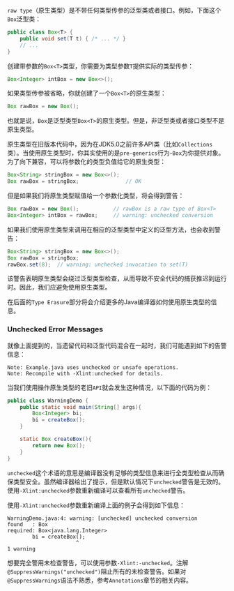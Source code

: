 `raw type`（原生类型）是不带任何类型传参的泛型类或者接口。例如，下面这个`Box`泛型类：

```java
public class Box<T> {
    public void set(T t) { /* ... */ }
    // ...
}
```

创建带参数的`Box<T>`类型，你需要为类型参数`T`提供实际的类型传参：

```java
Box<Integer> intBox = new Box<>();
```

如果类型传参被省略，你就创建了一个`Box<T>`的原生类型：

```java
Box rawBox = new Box();
```

也就是说，`Box`是泛型类型`Box<T>`的原生类型。但是，非泛型类或者接口类型不是原生类型。

原生类型在旧版本代码中，因为在JDK5.0之前许多API类（比如`Collections`类）。当使用原生类型时，你其实使用的是`pre-generics`行为-`Box`为你提供对象。为了向下兼容，可以将参数化的类型负值给它的原生类型：

```java
Box<String> stringBox = new Box<>();
Box rawBox = stringBox;               // OK
```

但是如果我们将原生类型赋值给一个参数化类型，将会得到警告：

```java
Box rawBox = new Box();           // rawBox is a raw type of Box<T>
Box<Integer> intBox = rawBox;     // warning: unchecked conversion
```

如果我们使用原生类型来调用在相应的泛型类型中定义的泛型方法，也会收到警告：

```java
Box<String> stringBox = new Box<>();
Box rawBox = stringBox;
rawBox.set(8);  // warning: unchecked invocation to set(T)
```

该警告表明原生类型会绕过泛型类型检查，从而导致不安全代码的捕获推迟到运行时。因此，我们应避免使用原生类型。

在后面的`Type Erasure`部分将会介绍更多的Java编译器如何使用原生类型的信息。

### Unchecked Error Messages

就像上面提到的，当遗留代码和泛型代码混合在一起时，我们可能遇到如下的告警信息：

```
Note: Example.java uses unchecked or unsafe operations.
Note: Recompile with -Xlint:unchecked for details.
```

当我们使用操作原生类型的老旧`API`就会发生这种情况，以下面的代码为例：

```java
public class WarningDemo {
    public static void main(String[] args){
        Box<Integer> bi;
        bi = createBox();
    }

    static Box createBox(){
        return new Box();
    }
}
```

`unchecked`这个术语的意思是编译器没有足够的类型信息来进行全类型检查从而确保类型安全。虽然编译器给出了提示，但是默认情况下`unchecked`警告是无效的。使用`-Xlint:unchecked`参数重新编译可以查看所有`unchecked`警告。

使用`-Xlint:unchecked`参数重新编译上面的例子会得到如下信息：

```
WarningDemo.java:4: warning: [unchecked] unchecked conversion
found   : Box
required: Box<java.lang.Integer>
        bi = createBox();
                      ^
1 warning
```

想要完全警用未检查警告，可以使用参数`-Xlint:-unchecked`。注解`@SuppressWarnings("unchecked")`阻止所有的未检查警告。如果对`@SuppressWarnings`语法不熟悉，参考`Annotations`章节的相关内容。